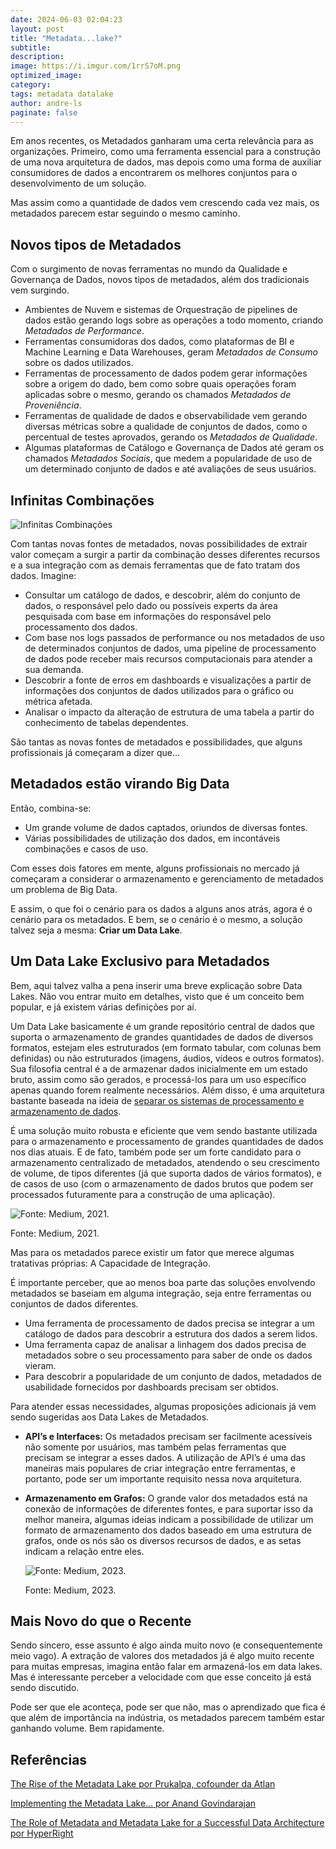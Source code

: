 ```yaml
---
date: 2024-06-03 02:04:23
layout: post
title: "Metadata...lake?"
subtitle:
description:
image: https://i.imgur.com/1rrS7oM.png
optimized_image:
category:
tags: metadata datalake
author: andre-ls
paginate: false
---
```

Em anos recentes, os Metadados ganharam uma certa relevância para as organizações. Primeiro, como uma ferramenta essencial para a construção de uma nova arquitetura de dados, mas depois como uma forma de auxiliar consumidores de dados a encontrarem os melhores conjuntos para o desenvolvimento de um solução.

Mas assim como a quantidade de dados vem crescendo cada vez mais, os metadados parecem estar seguindo o mesmo caminho.

## Novos tipos de Metadados
Com o surgimento de novas ferramentas no mundo da Qualidade e Governança de Dados, novos tipos de metadados, além dos tradicionais vem surgindo.

- Ambientes de Nuvem e sistemas de Orquestração de pipelines de dados estão gerando logs sobre as operações a todo momento, criando *Metadados de Performance*.
- Ferramentas consumidoras dos dados, como plataformas de BI e Machine Learning e Data Warehouses, geram *Metadados de Consumo* sobre os dados utilizados.
- Ferramentas de processamento de dados podem gerar informações sobre a origem do dado, bem como sobre quais operações foram aplicadas sobre o mesmo, gerando os chamados *Metadados de Proveniência*.
- Ferramentas de qualidade de dados e observabilidade vem gerando diversas métricas sobre a qualidade de conjuntos de dados, como o percentual de testes aprovados, gerando os *Metadados de Qualidade*.
- Algumas plataformas de Catálogo e Governança de Dados até geram os chamados *Metadados Sociais*, que medem a popularidade de uso de um determinado conjunto de dados e até avaliações de seus usuários.

## Infinitas Combinações
![Infinitas Combinações](https://i.imgur.com/r1zkrJF.gif)

Com tantas novas fontes de metadados, novas possibilidades de extrair valor começam a surgir a partir da combinação desses diferentes recursos e a sua integração com as demais ferramentas que de fato tratam dos dados. Imagine:

- Consultar um catálogo de dados, e descobrir, além do conjunto de dados, o responsável pelo dado ou possíveis experts da área pesquisada com base em informações do responsável pelo processamento dos dados.
- Com base nos logs passados de performance ou nos metadados de uso de determinados conjuntos de dados, uma pipeline de processamento de dados pode receber mais recursos computacionais para atender a sua demanda.
- Descobrir a fonte de erros em dashboards e visualizações a partir de informações dos conjuntos de dados utilizados para o gráfico ou métrica afetada.
- Analisar o impacto da alteração de estrutura de uma tabela a partir do conhecimento de tabelas dependentes.

São tantas as novas fontes de metadados e possibilidades, que alguns profissionais já começaram a dizer que…

## Metadados estão virando Big Data
Então, combina-se:

- Um grande volume de dados captados, oriundos de diversas fontes.
- Várias possibilidades de utilização dos dados, em incontáveis combinações e casos de uso.

Com esses dois fatores em mente, alguns profissionais no mercado já começaram a considerar o armazenamento e gerenciamento de metadados um problema de Big Data.

E assim, o que foi o cenário para os dados a alguns anos atrás, agora é o cenário para os metadados. E bem, se o cenário é o mesmo, a solução talvez seja a mesma: **Criar um Data Lake**.

## Um Data Lake Exclusivo para Metadados
Bem, aqui talvez valha a pena inserir uma breve explicação sobre Data Lakes. Não vou entrar muito em detalhes, visto que é um conceito bem popular, e já existem várias definições por aí.

Um Data Lake basicamente é um grande repositório central de dados que suporta o armazenamento de grandes quantidades de dados de diversos formatos, estejam eles estruturados (em formato tabular, com colunas bem definidas) ou não estruturados (imagens, áudios, vídeos e outros formatos). Sua filosofia central é a de armazenar dados inicialmente em um estado bruto, assim como são gerados, e processá-los para um uso específico apenas quando forem realmente necessários. Além disso, é uma arquitetura bastante baseada na ideia de [separar os sistemas de processamento e armazenamento de dados](https://andre-ls.github.io/nebula/a-separa%C3%A7%C3%A3o-entre-processamento-e-armazenamento-de-dados-(e-o-p%C3%A9ssimo-exemplo-de-uma-loja-de-perfumes)/).

É uma solução muito robusta e eficiente que vem sendo bastante utilizada para o armazenamento e processamento de grandes quantidades de dados nos dias atuais. E de fato, também pode ser um forte candidato para o armazenamento centralizado de metadados, atendendo o seu crescimento de volume, de tipos diferentes (já que suporta dados de vários formatos), e de casos de uso (com o armazenamento de dados brutos que podem ser processados futuramente para a construção de uma aplicação).

![Fonte: Medium, 2021.](https://i.imgur.com/YnMaAQo.png)

Fonte: Medium, 2021.

Mas para os metadados parece existir um fator que merece algumas tratativas próprias: A Capacidade de Integração.

É importante perceber, que ao menos boa parte das soluções envolvendo metadados se baseiam em alguma integração, seja entre ferramentas ou conjuntos de dados diferentes.

- Uma ferramenta de processamento de dados precisa se integrar a um catálogo de dados para descobrir a estrutura dos dados a serem lidos.
- Uma ferramenta capaz de analisar a linhagem dos dados precisa de metadados sobre o seu processamento para saber de onde os dados vieram.
- Para descobrir a popularidade de um conjunto de dados, metadados de usabilidade fornecidos por dashboards precisam ser obtidos.

Para atender essas necessidades, algumas proposições adicionais já vem sendo sugeridas aos Data Lakes de Metadados.

- **API’s e Interfaces:** Os metadados precisam ser facilmente acessíveis não somente por usuários, mas também pelas ferramentas que precisam se integrar a esses dados. A utilização de API’s é uma das maneiras mais populares de criar integração entre ferramentas, e portanto, pode ser um importante requisito nessa nova arquitetura.
- **Armazenamento em Grafos:** O grande valor dos metadados está na conexão de informações de diferentes fontes, e para suportar isso da melhor maneira, algumas ideias indicam a possibilidade de utilizar um formato de armazenamento dos dados baseado em uma estrutura de grafos, onde os nós são os diversos recursos de dados, e as setas indicam a relação entre eles.
    
    ![Fonte: Medium, 2023.](https://i.imgur.com/hgQbg03.png)
    
    Fonte: Medium, 2023.
    

## Mais Novo do que o Recente
Sendo sincero, esse assunto é algo ainda muito novo (e consequentemente meio vago). A extração de valores dos metadados já é algo muito recente para muitas empresas, imagina então falar em armazená-los em data lakes. Mas é interessante perceber a velocidade com que esse conceito já está sendo discutido.

Pode ser que ele aconteça, pode ser que não, mas o aprendizado que fica é que além de importância na indústria, os metadados parecem também estar ganhando volume. Bem rapidamente.

## Referências
[The Rise of the Metadata Lake por Prukalpa, cofounder da Atlan](https://towardsdatascience.com/the-rise-of-the-metadata-lake-1e95127594de)

[Implementing the Metadata Lake… por Anand Govindarajan](https://medium.com/@ganandg/implementing-the-metadata-lake-7676f9dadb89)

[The Role of Metadata and Metadata Lake for a Successful Data Architecture por HyperRight](https://hyperight.com/the-role-of-metadata-and-metadata-lake-for-successful-data-architecture/)
